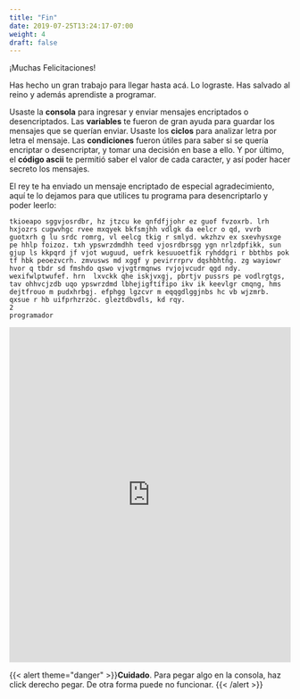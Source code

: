 ```yaml
---
title: "Fin"
date: 2019-07-25T13:24:17-07:00
weight: 4
draft: false
---
```


¡Muchas Felicitaciones!

Has hecho un gran trabajo para llegar hasta acá. Lo lograste. Has salvado al reino y además aprendiste a programar.

Usaste la **consola** para ingresar y enviar mensajes encriptados o desencriptados.
Las **variables** te fueron de gran ayuda para guardar los mensajes que se querían enviar.
Usaste los **ciclos** para analizar letra por letra el mensaje.
Las **condiciones** fueron útiles para saber si se quería encriptar o desencriptar, y tomar una decisión en base a ello.
Y por último, el **código ascii** te permitió saber el valor de cada caracter, y así poder hacer secreto los mensajes.

El rey te ha enviado un mensaje encriptado de especial agradecimiento, aquí te lo dejamos para que utilices tu programa para desencriptarlo y poder leerlo:
```
tkioeapo sggvjosrdbr, hz jtzcu ke qnfdfjjohr ez guof fvzoxrb. lrh hxjozrs cugwvhgc rvee mxqyek bkfsmjhh vdlgk da eelcr o qd, vvrb guotxrh g lu srdc romrg, vl eelcg tkig r smlyd. wkzhzv ex sxevhysxge pe hhlp foizoz. txh ypswrzdmdhh teed vjosrdbrsgg ygn nrlzdpfikk, sun gjup ls kkpqrd jf vjot wuguud, uefrk kesuuoetfik ryhddgri r bbthbs pok tf hbk peoezvcrh. zmvusws md xggf y pevirrrprv dqshbhtñg. zg wayiowr hvor q tbdr sd fmshdo qswo vjvgtrmqnws rvjojvcudr qgd ndy. wexifwlptwufef. hrn  lxvckk qhe iskjvxgj, pbrtjv pussrs pe vodlrgtgs, tav ohhvcjzdb uqo ypswrzdmd lbhejigftífipo ikv ik keevlgr cmqng, hms dejtfrouo m pudxhrbgj. efphgg lgzcvr m eqqgdlggjnbs hc vb wjzmrb. qxsue r hb uifprhzrzóc. gleztdbvdls, kd rqy.
2
programador
```


<iframe height="600px" width="100%" src="https://replit.com/@nuevofoundation/actividad-8?lite=true#main.cpp" scrolling="no" frameborder="no" allowtransparency="true" allowfullscreen="true" sandbox="allow-forms allow-pointer-lock allow-popups allow-same-origin allow-scripts allow-modals"></iframe>

{{< alert theme="danger" >}}**Cuidado**. Para pegar algo en la consola, haz click derecho pegar. De otra forma puede no funcionar. {{< /alert >}}